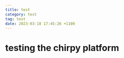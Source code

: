 ```yaml
---
title: test
category: test
tag: test
date: 2023-03-18 17:45:26 +1100
---
```


# testing the chirpy platform

